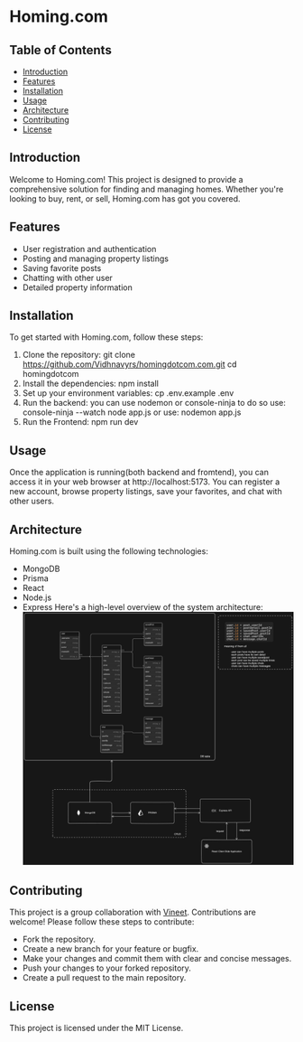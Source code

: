 # Homing.com

## Table of Contents

- [Introduction](#introduction)
- [Features](#features)
- [Installation](#installation)
- [Usage](#usage)
- [Architecture](#architecture)
- [Contributing](#contributing)
- [License](#license)

## Introduction

Welcome to Homing.com! This project is designed to provide a comprehensive solution for finding and managing homes. Whether you're looking to buy, rent, or sell, Homing.com has got you covered.

## Features

- User registration and authentication
- Posting and managing property listings
- Saving favorite posts
- Chatting with other user
- Detailed property information

## Installation

To get started with Homing.com, follow these steps:

1. Clone the repository:
   git clone https://github.com/Vidhnavyrs/homingdotcom.com.git
   cd homingdotcom
2. Install the dependencies:
   npm install
3. Set up your environment variables:
   cp .env.example .env
4. Run the backend:
   you can use nodemon or console-ninja to do so
   use: console-ninja --watch node app.js
   or
   use: nodemon app.js
5. Run the Frontend:
   npm run dev

## Usage

Once the application is running(both backend and fromtend), you can access it in your web browser at http://localhost:5173. You can register a new account, browse property listings, save your favorites, and chat with other users.

## Architecture

Homing.com is built using the following technologies:

- MongoDB
- Prisma
- React
- Node.js
- Express
  Here's a high-level overview of the system architecture:
  ![architecture](architecture.png)

## Contributing

This project is a group collaboration with [Vineet](https://github.com/dxfuryman).
Contributions are welcome! Please follow these steps to contribute:

- Fork the repository.
- Create a new branch for your feature or bugfix.
- Make your changes and commit them with clear and concise messages.
- Push your changes to your forked repository.
- Create a pull request to the main repository.

## License

This project is licensed under the MIT License.
